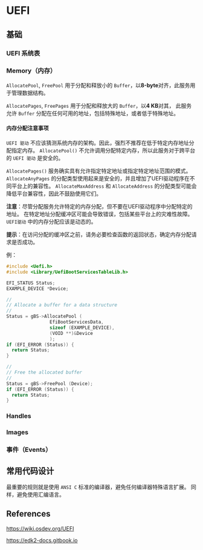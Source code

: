 # UEFI

## 基础

### UEFI 系统表

### Memory（内存）

`AllocatePool`, `FreePool` 用于分配和释放小的 `Buffer`，以**8-byte**对齐，此服务用于管理数据结构。

`AllocatePages`, `FreePages` 用于分配和释放大的 `Buffer`，以**4 KB**对其，
此服务允许 `Buffer` 分配在任何可用的地址，包括特殊地址，或者低于特殊地址。

#### 内存分配注意事项

`UEFI 驱动` 不应该猜测系统内存的架构。因此，强烈不推荐在低于特定内存地址分配指定内存。
`AllocatePool()` 不允许调用分配特定内存，所以此服务对于跨平台的 `UEFI 驱动` 是安全的。

`AllocatePages()` 服务确实具有允许指定特定地址或指定特定地址范围的模式。
`AllocateAnyPages` 的分配类型使用起来是安全的，并且增加了UEFI驱动程序在不同平台上的兼容性。
`AllocateMaxAddress` 和 `AllocateAddress` 的分配类型可能会降低平台兼容性，因此不鼓励使用它们。

**注意**：尽管分配服务允许特定的内存分配，但不要在UEFI驱动程序中分配特定的地址。
在特定地址分配缓冲区可能会导致错误，包括某些平台上的灾难性故障。
`UEFI驱动` 中的内存分配应该是动态的。

**提示**：在访问分配的缓冲区之前，请务必要检查函数的返回状态，确定内存分配请求是否成功。

例：

```c
#include <Uefi.h>
#include <Library/UefiBootServicesTableLib.h>

EFI_STATUS Status;
EXAMPLE_DEVICE *Device;

//
// Allocate a buffer for a data structure
//
Status = gBS->AllocatePool (
                EfiBootServicesData,
                sizeof (EXAMPLE_DEVICE),
                (VOID **)&Device
                );
if (EFI_ERROR (Status)) {
  return Status;
}

//
// Free the allocated buffer
//
Status = gBS->FreePool (Device);
if (EFI_ERROR (Status)) {
  return Status;
}
```

### Handles

### Images

### 事件（Events）

## 常用代码设计

最重要的规则就是使用 `ANSI C` 标准的编译器，避免任何编译器特殊语言扩展。
同样，避免使用汇编语言。

## References

<https://wiki.osdev.org/UEFI>

<https://edk2-docs.gitbook.io>
